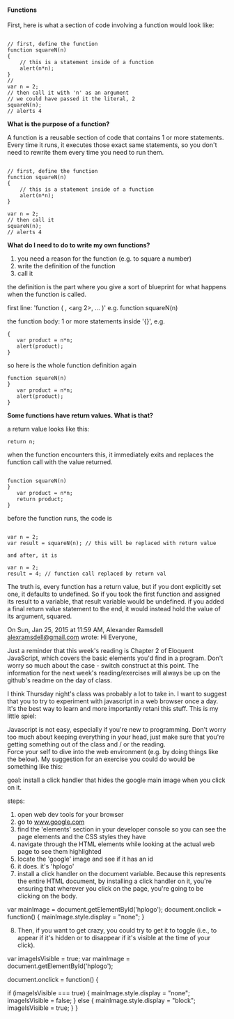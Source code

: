 #### Functions

First, here is what a section of code involving a function would look like:

~~~~~~~~~~~~~~~~~~~~~~~~~~~~~~~~~~~~~~~~~~~~~~~~~~~~~~

// first, define the function
function squareN(n)
{
    // this is a statement inside of a function
    alert(n*n);
}
// 
var n = 2;
// then call it with 'n' as an argument
// we could have passed it the literal, 2
squareN(n);
// alerts 4

~~~~~~~~~~~~~~~~~~~~~~~~~~~~~~~~~~~~~~~~~~~~~~~~~~~~~~

**What is the purpose of a function?**

A function is a reusable section of code that contains 1 or more statements. Every time it runs, it executes those exact same statements, so you don't need to rewrite them every time you need to run them. 

~~~~~~~~~~~~~~~~~~~~~~~~~~~~~~~~~~~~~~~~~~~~~~~~~~~~~~

// first, define the function
function squareN(n)
{
    // this is a statement inside of a function
    alert(n*n);
}

var n = 2;
// then call it
squareN(n);
// alerts 4
~~~~~~~~~~~~~~~~~~~~~~~~~~~~~~~~~~~~~~~~~~~~~~~~~~~~~~

**What do I need to do to write my own functions?**

1. you need a reason for the function (e.g. to square a number)
2. write the definition of the function
2. call it

the definition is the part where you give a sort of blueprint for what happens when the function is called. 

first line: 'function <name> ( <arg1>, <arg 2>, ... )'
e.g. function squareN(n)

the function body: 1 or more statements inside '{}', e.g.

~~~~~~~~~~~~~~~~~~~~~~~~~~~~~~~~~~~~~~~~~~~~~~~~~~~~~~
{
   var product = n*n;
   alert(product);
}
~~~~~~~~~~~~~~~~~~~~~~~~~~~~~~~~~~~~~~~~~~~~~~~~~~~~~~

so here is the whole function definition again

~~~~~~~~~~~~~~~~~~~~~~~~~~~~~~~~~~~~~~~~~~~~~~~~~~~~~~
function squareN(n)
}
   var product = n*n;
   alert(product);
}
~~~~~~~~~~~~~~~~~~~~~~~~~~~~~~~~~~~~~~~~~~~~~~~~~~~~~~

**Some functions have return values. What is that?**

a return value looks like this:

~~~~~~~~~~~~~~~~~~~~~~~~~~~~~~~~~~~~~~~~~~~~~~~~~~~~~~
return n;
~~~~~~~~~~~~~~~~~~~~~~~~~~~~~~~~~~~~~~~~~~~~~~~~~~~~~~

when the function encounters this, it immediately exits and replaces the function call with the value returned.

~~~~~~~~~~~~~~~~~~~~~~~~~~~~~~~~~~~~~~~~~~~~~~~~~~~~~~

function squareN(n)
}
   var product = n*n;
   return product;
}
~~~~~~~~~~~~~~~~~~~~~~~~~~~~~~~~~~~~~~~~~~~~~~~~~~~~~~

before the function runs, the code is

~~~~~~~~~~~~~~~~~~~~~~~~~~~~~~~~~~~~~~~~~~~~~~~~~~~~~~

var n = 2;
var result = squareN(n); // this will be replaced with return value

and after, it is

var n = 2;
result = 4; // function call replaced by return val

~~~~~~~~~~~~~~~~~~~~~~~~~~~~~~~~~~~~~~~~~~~~~~~~~~~~~~

The truth is, every function has a return value, but if you dont explicitly set one, it defaults to undefined. So if you took the first function and assigned its result to a variable, that result variable would be undefined.  if you added a final return value statement to the end, it would instead hold the value of its argument, squared.

On Sun, Jan 25, 2015 at 11:59 AM, Alexander Ramsdell <alexramsdell@gmail.com> wrote:
Hi Everyone,

Just a reminder that this week's reading is Chapter 2 of Eloquent JavaScript, which covers the basic elements you'd find in a program.  Don't worry so much about the case - switch construct at this point.  The information for the next week's reading/exercises will always be up on the github's readme on the day of class.

I think Thursday night's class was probably a lot to take in.  I want to suggest that you to try to experiment with javascript in a web browser once a day.  It's the best way to learn and more importantly retani this stuff.  This is my little spiel:

Javascript is not easy, especially if you're new to programming.
Don't worry too much about keeping everything in your head, just make sure that you're getting something out of the class and / or the reading.  
Force your self to dive into the web environment (e.g.  by doing things like the below).
My suggestion for an exercise you could do would be something like this:

goal: install a click handler that hides the google main image when you click on it.

steps:
1. open web dev tools for your browser
2. go to www.google.com
3. find the 'elements' section in your developer console so you can see the page elements and the CSS styles they have
4. navigate through the HTML elements while looking at the actual web page to see them highlighted
5. locate the 'google' image and see if it has an id
6. it does. it's 'hplogo'
7.  install a click handler on the document variable.  Because this represents the entire HTML document, by installing a click handler on it, you're ensuring that wherever you click on the page, you're going to be clicking on the body. 

var mainImage = document.getElementById('hplogo');
document.onclick = function() {
  mainImage.style.display = "none";
}

8. Then, if you want to get crazy, you could try to get it to toggle (i.e., to appear if it's hidden or to disappear if it's visible at the time of your click).

var imageIsVisible = true;
var mainImage = document.getElementById('hplogo');

document.onclick = function() {
  
  if (imageIsVisible === true)
  {
    mainImage.style.display = "none";
    imageIsVisible = false;
  }
  else
  {
    mainImage.style.display = "block";
    imageIsVisible = true;
  }
}
